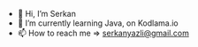 - 👋 Hi, I’m Serkan
- 🌱 I’m currently learning Java, on Kodlama.io
- 📫 How to reach me => serkanyazli@gmail.com
<!---
imserkanY/imserkanY is a special ✨ repository because its `README.md` (this file) appears on your GitHub profile.
You can click te Prevw link totake a look at your changes

https://img.shields.io/badge/dynamic/json?url=<URL>&label=<LABEL>&query=<$.DATA.SUBDATA>&color=<COLOR>&prefix=<PREFIX>&suffix=<SUFFIX>
--->
